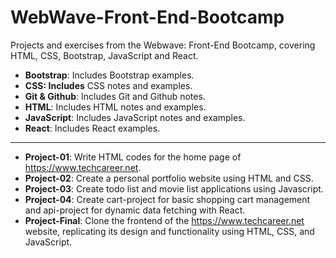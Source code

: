# WebWave-Front-End-Bootcamp
Projects and exercises from the Webwave: Front-End Bootcamp, covering HTML, CSS, Bootstrap, JavaScript and React.

- **Bootstrap**: Includes Bootstrap examples.
- **CSS: Includes** CSS notes and examples.
- **Git & Github**: Includes Git and Github notes.
- **HTML**: Includes HTML notes and examples.
- **JavaScript**: Includes JavaScript notes and examples.
- **React**: Includes React examples.

---

- **Project-01**: Write HTML codes for the home page of https://www.techcareer.net.
- **Project-02**: Create a personal portfolio website using HTML and CSS.
- **Project-03**: Create todo list and movie list applications using Javascript.
- **Project-04**: Create cart-project for basic shopping cart management and api-project for dynamic data fetching with React.
- **Project-Final**: Clone the frontend of the https://www.techcareer.net website, replicating its design and functionality using HTML, CSS, and JavaScript.